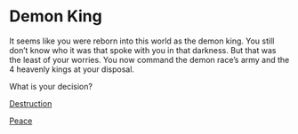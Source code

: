# Demon King
It seems like you were reborn into this world as the demon king. You still don’t know who it was that spoke with you in that darkness. But that was the least of your worries. You now command the demon race’s army and the 4 heavenly kings at your disposal.

What is your decision?   	

[Destruction](demon-war.md)

[Peace](no-war.md)